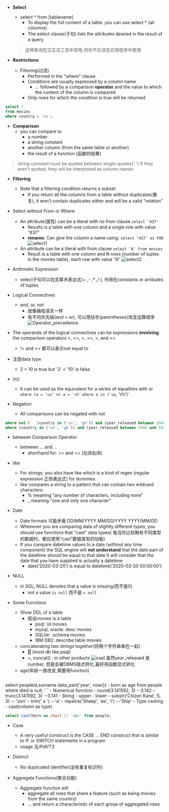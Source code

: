 - __Select__
	- select * from [tablename]
		- To display the full content of a table. you can use select * (all columns)
		- The select clause(子句) lists the attributes desired in the result of a query
	> 	这种查询在交互式工具中常用,但你不应该在应用程序中使用
	
- __Restrictions__
	- Filtering(过滤)
		- Performed in the "where" clause
		- Conditions are usually expressed by a column name
			- … followed by a comparison __operator__ and the value to which the content of the column is compared
		- Only rows for which the condition is true will be returned
```sql
select * 
from movies 
where country = 'us';
```

- __Comparison__
	- you can compare to 
		- a number
		- a string constant
		- another column (from the same table or another)
		- the result of a function (函数的结果)

> string constant must be quoted between single-quotes(' ')
> 	If they aren't quoted, they wiil be interpreted as column names

- __Filtering__
	- Note that a filtering condition returns a subset
		- If you return all the columns from a table without duplicates(重复), it won't contain duplicates either and will be a valid "relation"

- Select without From or Where
	- An attribute(属性) can be a literal with no from clause
		`select '437'`
		- Results is a table with one column and a single row with value “437”
		- __rename__: Can give the column a name using:
		`select '437' as FOO`
		![select1](Pic/select1.png)
	- An attribute can be a literal with from clause
		`select 'A' from movies`
		- Result is a table with one column and N rows (number of tuples in the movies table), each row with value "A"
		![select2](Pic/select2.png)

- Arithmetic Expression
	- select子句可以包含算术表达式(+ ,- ,* ,/ ), 作用在constants or arributes of tuples

- Logical Connectives
	- and, or, not
		- 就像编程语言一样
		- 有不同优先级(and > or), 可以用括号(parentheses)改变运算顺序
			![Operator_precedence](Pic/Operator_precedence.png)
- The operands of the logical connectives can be expressions __involving__ the comparison operators <, <=, >, >=, =, and <>.
	- != and <> 都可以表示not equal to
- 注意data type
	- 2 < 10 is true but '2' < '10' is false
- in()
	- It can be used as the equivalent for a series of equalities with or
		`where (a = 'us' or a = 'ch'`
		`where a in ('us`, 'ch')`
- Negation
	- All comparisons can be negated with not
```sql
where not (   (country in ('us', 'gb')) and (year_released between 1940 and 1949)   )
where (country in ('us', 'gb')) and (year_released between 1940 and 1949)
```

- between Comparison Operator
	- between ... and ...
		- shorthand for: >= and <= (左闭右闭)

- like
	- For strings, you also have like which is a kind of regex (regular expression 正则表达式) for dummies.
	- like compares a string to a pattern that can contain two wildcard characters:
		- % meaning "any number of characters, including none”
		- _ meaning "one and only one character"
	
- Date
	- Date formats 可能矛盾
		DD/MM/YYYY
		MM/DD/YYYY
		YYYY/MM/DD
	- Whenever you are comparing data of slightly different types, you should use functions that "cast" data types( 每当你比较略有不同类型的数据时，都应使用“cast”数据类型的功能)
	- If you compare datetime values to a date (without any time component) the SQL engine will __not understand__ that the date part of the datetime should be equal to that date
		It will consider that the date that you have supplied is actually a datetime
		- date(‘2020-03-20’) is equal to datetime(‘2020-03-20 00:00:00’)

- NULL
	- in SQL, NULL denotes that a value is missing(而不是0)
		- not a value
		`is null` 而不是 `= null`

- Some Functions
	- Show DDL of a table
		- 假设movies is a table
			- psql: \d movies
			- mysql, oracle: desc movies
			- SQLite: .schema movies
			- IBM DB2: describe table movies
	- concatenating two strings together(将两个字符串串在一起)
		- __||__ (most db like psql)
		- +, concat() : in other products
		![cast](Pic/cast.png)
		虽然year_released 是number, 但是会被DBMS隐式转化,最好用函数显式转化
	- age(年龄一直改变,需要用function)
		```sql
 select peopleid,surname
	 data_part('year', now()) - born as age 
 from people
 where died is null;
		```
	- Numerical function
		- round(3.141592, 3) --3.142
		- trunc(3.141592, 3) --3.141
	- String
		- upper
		- lower
		- substr('Citizen Kane', 5, 3) -- 'zen'
		- trim('      a ') --'a'
		- repalce('Sheep', 'ee', 'i') --'Ship'
	- Type casting
		- cast(column as type)
```sql
select cast(born as char) || 'abc' from people;
```

- Case
	- A very useful construct is the CASE ... END construct that is similar to IF or SWITCH statements in a program
	- usage 见/Pdf/T3

- Distinct
	- No duplicated identifier(没有重复标识符)



- Aggregate Functions(聚合功能)
	- Aggregate function will
		- aggregate all rows that share a feature (such as being movies from the same country)
		- … and return a characteristic of each group of aggregated rows